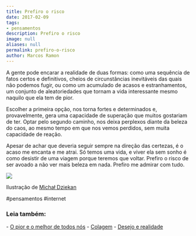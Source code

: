 ```yaml
---
title: Prefiro o risco
date: 2017-02-09
tags:
- pensamentos
description: Prefiro o risco
image: null
aliases: null
permalink: prefiro-o-risco
author: Marcos Ramon
---
```

A gente pode encarar a realidade de duas formas: como uma sequência de fatos certos e definitivos, cheios de circunstâncias inevitáveis das quais não podemos fugir, ou como um acumulado de acasos e estranhamentos, um conjunto de aleatoriedades que tornam a vida interessante mesmo naquilo que ela tem de pior.

Escolher a primeira opção, nos torna fortes e determinados e, provavelmente, gera uma capacidade de superação que muitos gostariam de ter. Optar pelo segundo caminho, nos deixa perplexos diante da beleza do caos, ao mesmo tempo em que nos vemos perdidos, sem muita capacidade de reação.

Apesar de achar que deveria seguir sempre na direção das certezas, é o acaso me encanta e me atrai. Só temos uma vida, e viver ela sem sonho é como desistir de uma viagem porque teremos que voltar. Prefiro o risco de ser avoado a não ver mais beleza em nada. Prefiro me admirar com tudo.

<img src="/assets/img/prefiro-o risco-medium.jpeg">

Ilustração de [Michał Dziekan](http://michaldziekan.tumblr.com/)


#pensamentos #internet

<h3>Leia também:</h3>
- <a href="/o-pior-e-o-melhor-de-todos-nos">O pior e o melhor de todos nós</a>
- <a href="/colagem">Colagem</a>
- <a href="/desejo-e-realidade">Desejo e realidade</a>

